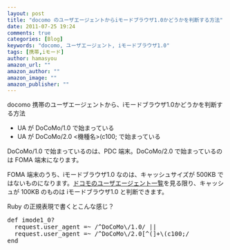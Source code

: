 ```yaml
---
layout: post
title: "docomo のユーザエージェントからiモードブラウザ1.0かどうかを判断する方法"
date: 2011-07-25 19:24
comments: true
categories: [Blog]
keywords: "docomo, ユーザエージェント, iモードブラウザ1.0"
tags: [携帯,iモード]
author: hamasyou
amazon_url: ""
amazon_author: ""
amazon_image: ""
amazon_publisher: ""
---
```


docomo 携帯のユーザエージェントから、iモードブラウザ1.0かどうかを判断する方法

<ul>
<li>UA が DoCoMo/1.0 で始まっている</li>
<li>UA が DoCoMo/2.0 <機種名>(c100; で始まっている</li>
</ul>

DoCoMo/1.0 で始まっているのは、PDC 端末。DoCoMo/2.0 で始まっているのは FOMA 端末になります。

FOMA 端末のうち、iモードブラウザ1.0 なのは、キャッシュサイズが 500KB ではないものになります。<a href="http://www.nttdocomo.co.jp/service/imode/make/content/spec/useragent/" rel="external nofollow">ドコモのユーザエージェント一覧</a>を見る限り、キャッシュが 100KB のものは iモードブラウザ1.0 と判断できます。

Ruby の正規表現で書くとこんな感じ？

<pre class="code"><span class="keyword">def</span> imode1_0?
  request.user_agent =~ /^DoCoMo\/1.0/ ||
  request.user_agent =~ /^DoCoMo\/2.0[^(]+\(c100;/
<span class="keyword">end</span></pre>
